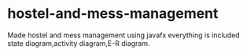 # hostel-and-mess-management

Made hostel and mess management using javafx everything is included state diagram,activity diagram,E-R diagram.
